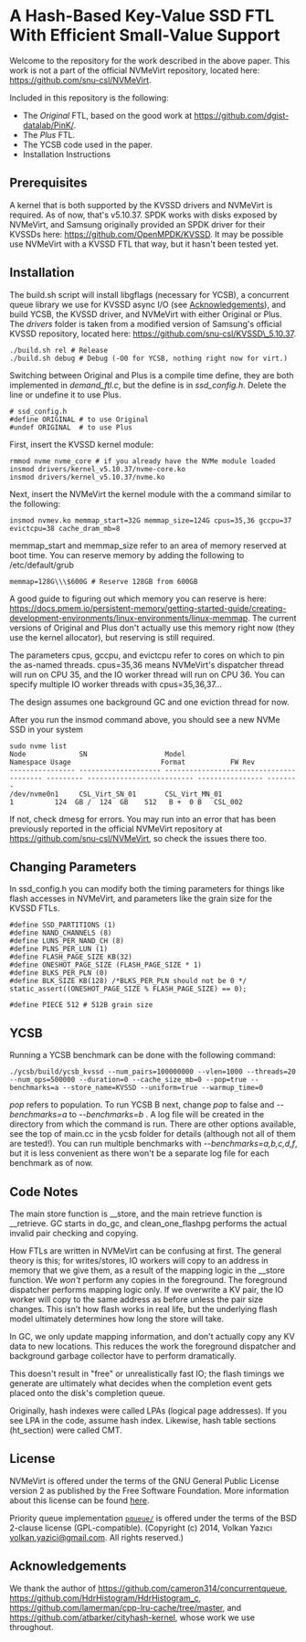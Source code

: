 # A Hash-Based Key-Value SSD FTL With Efficient Small-Value Support

Welcome to the repository for the work described in the above paper. This work is not a part of the
official NVMeVirt repository, located here: https://github.com/snu-csl/NVMeVirt.

Included in this repository is the following:

- The *Original* FTL, based on the good work at https://github.com/dgist-datalab/PinK/.
- The *Plus* FTL.
- The YCSB code used in the paper.
- Installation Instructions

## Prerequisites

A kernel that is both supported by the KVSSD drivers and NVMeVirt is required. As of now, that's v5.10.37. SPDK works with disks exposed by NVMeVirt, and Samsung originally provided an SPDK driver for their KVSSDs here: https://github.com/OpenMPDK/KVSSD. It may be possible use NVMeVirt with a KVSSD FTL that way, but it hasn't been tested yet. 

## Installation

The build.sh script will install libgflags (necessary for YCSB), a concurrent queue library we use for KVSSD async I/O (see [Acknowledgements](#ack)), and build YCSB, the KVSSD driver, and NVMeVirt with either Original or Plus.  The *drivers* folder is taken from a modified version of Samsung's official KVSSD repository, located here: https://github.com/snu-csl/KVSSD\_5.10.37.

```
./build.sh rel # Release
./build.sh debug # Debug (-O0 for YCSB, nothing right now for virt.)
```

Switching between Original and Plus is a compile time define, they are both implemented
in *demand\_ftl.c*, but the define is in *ssd_config.h*. Delete the line or undefine
it to use Plus.

```
# ssd_config.h
#define ORIGINAL # to use Original
#undef ORIGINAL  # to use Plus
```

First, insert the KVSSD kernel module:

```
rmmod nvme nvme_core # if you already have the NVMe module loaded
insmod drivers/kernel_v5.10.37/nvme-core.ko
insmod drivers/kernel_v5.10.37/nvme.ko
```

Next, insert the NVMeVirt the kernel module with the a command similar to the following:

`insmod nvmev.ko memmap_start=32G memmap_size=124G cpus=35,36 gccpu=37 evictcpu=38 cache_dram_mb=8`

memmap\_start and memmap\_size refer to an area of memory reserved at boot time.
You can reserve memory by adding the following to /etc/default/grub

`memmap=128G\\\$600G # Reserve 128GB from 600GB`

A good guide to figuring out which memory you can reserve is here: https://docs.pmem.io/persistent-memory/getting-started-guide/creating-development-environments/linux-environments/linux-memmap. The current versions of Original and Plus don't actually use this memory right now (they use the kernel allocator), but reserving is still required.

The parameters cpus, gccpu, and evictcpu refer to cores on which to pin the as-named threads.
cpus=35,36 means NVMeVirt's dispatcher thread will run on CPU 35, and the IO worker thread
will run on CPU 36. You can specify multiple IO worker threads with cpus=35,36,37...

The design assumes one background GC and one eviction thread for now.

After you run the insmod command above, you should see a new NVMe SSD in your system

```
sudo nvme list
Node             SN                   Model                                    Namespace Usage                      Format           FW Rev
---------------- -------------------- ---------------------------------------- --------- -------------------------- ---------------- --------
/dev/nvme0n1     CSL_Virt_SN_01       CSL_Virt_MN_01                           1          124  GB /  124  GB    512   B +  0 B   CSL_002
```

If not, check dmesg for errors. You may run into an error that has been previously reported
in the official NVMeVirt repository at https://github.com/snu-csl/NVMeVirt, so check the
issues there too.

## Changing Parameters

In ssd\_config.h you can modify both the timing parameters for things like flash accesses in NVMeVirt, and parameters like the grain size
for the KVSSD FTLs.

```
#define SSD_PARTITIONS (1)
#define NAND_CHANNELS (8)
#define LUNS_PER_NAND_CH (8)
#define PLNS_PER_LUN (1)
#define FLASH_PAGE_SIZE KB(32)
#define ONESHOT_PAGE_SIZE (FLASH_PAGE_SIZE * 1)
#define BLKS_PER_PLN (0)
#define BLK_SIZE KB(128) /*BLKS_PER_PLN should not be 0 */
static_assert((ONESHOT_PAGE_SIZE % FLASH_PAGE_SIZE) == 0);

#define PIECE 512 # 512B grain size
```

## YCSB

Running a YCSB benchmark can be done with the following command:

`./ycsb/build/ycsb_kvssd --num_pairs=100000000 --vlen=1000 --threads=20 --num_ops=500000 --duration=0 --cache_size_mb=0 --pop=true --benchmarks=a --store_name=KVSSD --uniform=true --warmup_time=0`

*pop* refers to population. To run YCSB B next, change *pop* to false and
*--benchmarks=a* to *--benchmarks=b* .
A log file will be created in the directory from which the command is
run. There are other options available, see the top of main.cc in the  ycsb
folder for details (although not all of them
are tested!). You can run multiple benchmarks with
*--benchmarks=a,b,c,d,f*, but it is less
convenient as there won't be a separate log file for each benchmark as of now.

## Code Notes

The main store function is \_\_store, and the main retrieve function is \_\_retrieve. GC starts in do\_gc, and clean\_one\_flashpg performs the actual invalid pair checking and copying.

How FTLs are written in NVMeVirt can be confusing at first. The general theory is this; for writes/stores, IO workers will copy to an address in memory that we give them, as a result of the mapping logic in the \_\_store function. We *won't* perform any copies in the foreground. The foreground dispatcher performs mapping logic only. If we overwrite a KV pair, the IO worker will copy to the same address as before unless the pair size changes. This isn't how flash works in real life, but the underlying flash model ultimately determines how long the store will take.

In GC, we only update mapping information, and don't actually copy any KV data to new locations.
This reduces the work the foreground dispatcher and background garbage collector have to perform dramatically. 

This doesn't result in "free" or unrealistically fast IO; the flash timings we generate are ultimately what decides when the completion event gets placed onto the disk's completion queue.

Originally, hash indexes were called LPAs (logical page addresses). If you see LPA in the code, assume hash index. Likewise, hash table sections (ht\_section) were called CMT.

## License

NVMeVirt is offered under the terms of the GNU General Public License version 2 as published by the Free Software Foundation. More information about this license can be found [here](https://www.gnu.org/licenses/old-licenses/gpl-2.0.en.html).

Priority queue implementation [`pqueue/`](pqueue/) is offered under the terms of the BSD 2-clause license (GPL-compatible). (Copyright (c) 2014, Volkan Yazıcı <volkan.yazici@gmail.com>. All rights reserved.)

<a id="ack"></a>
## Acknowledgements

We thank the author of https://github.com/cameron314/concurrentqueue, https://github.com/HdrHistogram/HdrHistogram_c, https://github.com/lamerman/cpp-lru-cache/tree/master, and https://github.com/atbarker/cityhash-kernel, whose work we use throughout.
